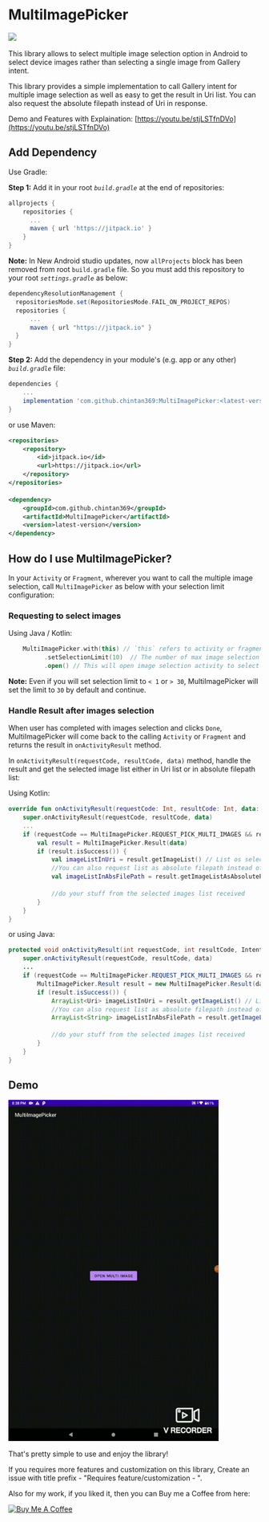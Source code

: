 # MultiImagePicker
[![](https://jitpack.io/v/chintan369/MultiImagePicker.svg)](https://jitpack.io/#chintan369/MultiImagePicker)

This library allows to select multiple image selection option in Android to select device images rather than selecting a single image from Gallery intent.

This library provides a simple implementation to call Gallery intent for multiple image selection as well as easy to get the result in Uri list. You can also request the absolute filepath instead of Uri in response.

Demo and Features with Explaination: [https://youtu.be/stjLSTfnDVo](https://youtu.be/stjLSTfnDVo)

## Add Dependency
Use Gradle:

**Step 1:** Add it in your root _`build.gradle`_ at the end of repositories:
```gradle
allprojects {
    repositories {
      ...
      maven { url 'https://jitpack.io' }
    }
}
```

**Note:** In New Android studio updates, now `allProjects` block has been removed from root `build.gradle` file. So you must add this repository to your root _`settings.gradle`_ as below:
```gradle
dependencyResolutionManagement {
  repositoriesMode.set(RepositoriesMode.FAIL_ON_PROJECT_REPOS)
  repositories {
      ...
      maven { url "https://jitpack.io" }
  }
}
```

**Step 2:** Add the dependency in your module's (e.g. app or any other) _`build.gradle`_ file:
```gradle
dependencies {
    ...
    implementation 'com.github.chintan369:MultiImagePicker:<latest-version>'
}
```

or use Maven:
```xml
<repositories>
    <repository>
        <id>jitpack.io</id>
        <url>https://jitpack.io</url>
    </repository>
</repositories>

<dependency>
    <groupId>com.github.chintan369</groupId>
    <artifactId>MultiImagePicker</artifactId>
    <version>latest-version</version>
</dependency>
```

## How do I use MultiImagePicker?
In your `Activity` or `Fragment`, wherever you want to call the multiple image selection, call `MultiImagePicker` as below with your selection limit configuration:

### Requesting to select images
Using Java / Kotlin:
```kotlin
    MultiImagePicker.with(this) // `this` refers to activity or fragment
          .setSelectionLimit(10)  // The number of max image selection you want from user at a time, MAX is 30
          .open() // This will open image selection activity to select images
```

**Note:** Even if you will set selection limit to  `< 1` or `> 30`, MultiImagePicker will set the limit to `30` by default and continue.

### Handle Result after images selection
When user has completed with images selection and clicks `Done`, MultiImagePicker will come back to the calling `Activity` or `Fragment` and returns the result in `onActivityResult` method.

In `onActivityResult(requestCode, resultCode, data)` method, handle the result and get the selected image list either in Uri list or in absolute filepath list:

Using Kotlin:
```kotlin
override fun onActivityResult(requestCode: Int, resultCode: Int, data: Intent?) {
    super.onActivityResult(requestCode, resultCode, data)
    ...
    if (requestCode == MultiImagePicker.REQUEST_PICK_MULTI_IMAGES && resultCode == RESULT_OK) {
        val result = MultiImagePicker.Result(data)
        if (result.isSuccess()) {
            val imageListInUri = result.getImageList() // List os selected images as content Uri format
            //You can also request list as absolute filepath instead of Uri as below
            val imageListInAbsFilePath = result.getImageListAsAbsolutePath(context)
            
            //do your stuff from the selected images list received
        }
    }
}
```

or using Java:
```java
protected void onActivityResult(int requestCode, int resultCode, Intent data) {
    super.onActivityResult(requestCode, resultCode, data)
    ...
    if (requestCode == MultiImagePicker.REQUEST_PICK_MULTI_IMAGES && resultCode == RESULT_OK) {
        MultiImagePicker.Result result = new MultiImagePicker.Result(data)
        if (result.isSuccess()) {
            ArrayList<Uri> imageListInUri = result.getImageList() // List os selected images as content Uri format
            //You can also request list as absolute filepath instead of Uri as below
            ArrayList<String> imageListInAbsFilePath = result.getImageListAsAbsolutePath(context)
            
            //do your stuff from the selected images list received
        }
    }
}
```

## Demo

<img src="sampleimages/multiimagepicker-demo.gif" width="420" height="680" />

That's pretty simple to use and enjoy the library!

If you requires more features and customization on this library, Create an issue with title prefix - "Requires feature/customization - ".

Also for my work, if you liked it, then you can Buy me a Coffee from here:

<a href="https://www.buymeacoffee.com/chintan369" target="_blank"><img src="https://cdn.buymeacoffee.com/buttons/v2/default-yellow.png" alt="Buy Me A Coffee" style="height: 60px !important;width: 217px !important;" ></a>




